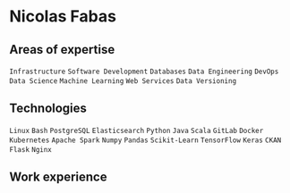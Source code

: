 # Nicolas Fabas


## Areas of expertise

`Infrastructure` `Software Development` `Databases` `Data Engineering` `DevOps` `Data Science` `Machine Learning` `Web Services` `Data Versioning`

## Technologies

`Linux` `Bash` `PostgreSQL` `Elasticsearch` `Python` `Java` `Scala` `GitLab` `Docker` `Kubernetes` `Apache Spark` `Numpy` `Pandas` `Scikit-Learn` `TensorFlow` `Keras` `CKAN` `Flask` `Nginx`

## Work experience


